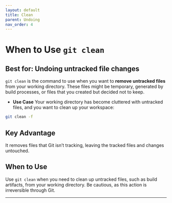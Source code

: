 ```yaml
---
layout: default
title: Clean
parent: Undoing
nav_order: 4
---
```


# When to Use `git clean`

## Best for: Undoing untracked file changes

`git clean` is the command to use when you want to **remove untracked files** from your working directory. These files might be temporary, generated by build processes, or files that you created but decided not to keep.

- **Use Case**
 Your working directory has become cluttered with untracked files, and you want to clean up your workspace:

```bash
git clean -f
```
## Key Advantage

It removes files that Git isn’t tracking, leaving the tracked files and changes untouched.

## When to Use
  
Use `git clean` when you need to clean up untracked files, such as build artifacts, from your working directory. Be cautious, as this action is irreversible through Git.

---